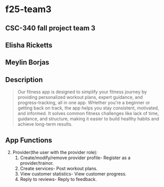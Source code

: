 # f25-team3
## CSC-340 fall project team 3
## Elisha Ricketts
## Meylin Borjas

## Description 
>Our fitness app is designed to simplify your fitness journey by providing personalized workout plans, expert guidance, and progress-tracking, all in one app. WHether you're a beginner or getting back on track, the app helps you stay consistent, motivated, and informed. It solves common fitness challenges like lack of time, guidance, and structure, making it easier to build healthy habits and achieve long-term results. 

## App Functions 
2. Provider(the user with the provider role):
    1. Create/modify/remove provider profile- Register as a provider/trainor. 
    2. Create services- Post workout plans. 
    3. View customer statistics- View customer progress. 
    4. Reply to reviews- Reply to feedback.